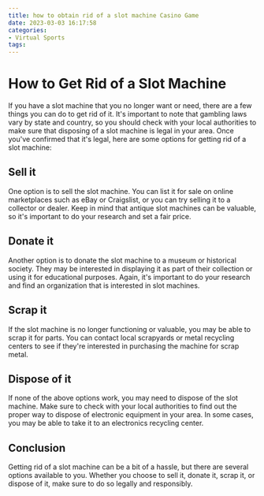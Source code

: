 ```yaml
---
title: how to obtain rid of a slot machine Casino Game
date: 2023-03-03 16:17:58
categories:
- Virtual Sports
tags:
---
```

# How to Get Rid of a Slot Machine

If you have a slot machine that you no longer want or need, there are a few things you can do to get rid of it. It's important to note that gambling laws vary by state and country, so you should check with your local authorities to make sure that disposing of a slot machine is legal in your area. Once you've confirmed that it's legal, here are some options for getting rid of a slot machine:

## Sell it

One option is to sell the slot machine. You can list it for sale on online marketplaces such as eBay or Craigslist, or you can try selling it to a collector or dealer. Keep in mind that antique slot machines can be valuable, so it's important to do your research and set a fair price.

## Donate it

Another option is to donate the slot machine to a museum or historical society. They may be interested in displaying it as part of their collection or using it for educational purposes. Again, it's important to do your research and find an organization that is interested in slot machines.

## Scrap it

If the slot machine is no longer functioning or valuable, you may be able to scrap it for parts. You can contact local scrapyards or metal recycling centers to see if they're interested in purchasing the machine for scrap metal.

## Dispose of it

If none of the above options work, you may need to dispose of the slot machine. Make sure to check with your local authorities to find out the proper way to dispose of electronic equipment in your area. In some cases, you may be able to take it to an electronics recycling center.

## Conclusion

Getting rid of a slot machine can be a bit of a hassle, but there are several options available to you. Whether you choose to sell it, donate it, scrap it, or dispose of it, make sure to do so legally and responsibly.